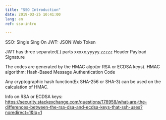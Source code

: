 ```yaml
---
title: "SSO Introduction"
date: 2019-03-25 10:41:00
lang: en
ref: sso-intro

---
```

SSO: Single Sing On
JWT: JSON Web Token

JWT has three separated(.) parts
xxxxx.yyyyy.zzzzz
Header
Payload
Signature

The codes are generated by the HMAC algo(or RSA or ECDSA keys).
HMAC algorithm: Hash-Based Message Authentication Code

Any cryptographic hash function(Ex SHA-256 or SHA-3) can be used on the calculation of HMAC.

Info on RSA or ECDSA keys:
https://security.stackexchange.com/questions/178958/what-are-the-differences-between-the-rsa-dsa-and-ecdsa-keys-that-ssh-uses?noredirect=1&lq=1

